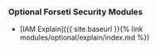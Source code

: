 ### Optional Forseti Security Modules
 * [IAM Explain]({{ site.baseurl }}{% link modules/optional/explain/index.md %})
